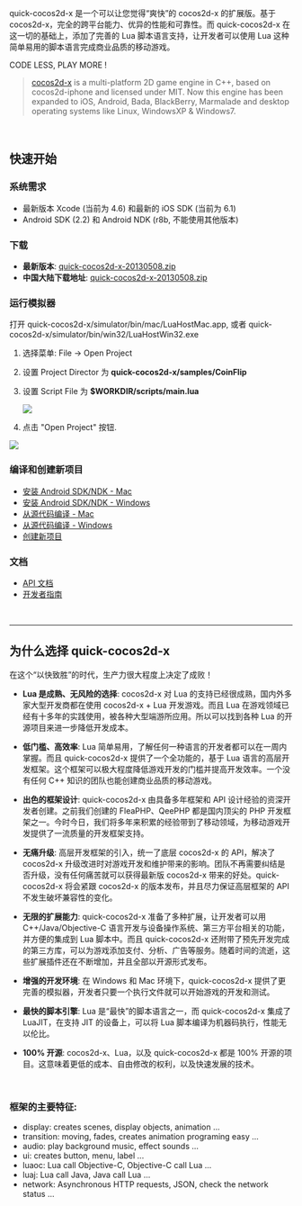 
quick-cocos2d-x 是一个可以让您觉得“爽快”的 cocos2d-x 的扩展版。基于 cocos2d-x，完全的跨平台能力、优异的性能和可靠性。而 quick-cocos2d-x 在这一切的基础上，添加了完善的 Lua 脚本语言支持，让开发者可以使用 Lua 这种简单易用的脚本语言完成商业品质的移动游戏。

CODE LESS, PLAY MORE !

> [cocos2d-x](http://www.cocos2d-x.org) is a multi-platform 2D game engine in C++, based on cocos2d-iphone and licensed under MIT. Now this engine has been expanded to iOS, Android, Bada, BlackBerry, Marmalade and desktop operating systems like Linux, WindowsXP & Windows7.

<br />

## 快速开始

### 系统需求

-   最新版本 Xcode (当前为 4.6) 和最新的 iOS SDK (当前为 6.1)
-   Android SDK (2.2) 和 Android NDK (r8b, 不能使用其他版本)

### 下载

-   **最新版本**: [quick-cocos2d-x-20130508.zip](http://quick-x.com/downloads/quick-cocos2d-x-20130508.zip)
-   **中国大陆下载地址**: [quick-cocos2d-x-20130508.zip](http://17wanapp.cn/quickx/quick-cocos2d-x-20130508.zip)


### 运行模拟器

打开 quick-cocos2d-x/simulator/bin/mac/LuaHostMac.app, 或者 quick-cocos2d-x/simulator/bin/win32/LuaHostWin32.exe

1.  选择菜单: File -> Open Project
2.  设置 Project Director 为 **quick-cocos2d-x/samples/CoinFlip**
3.  设置 Script File 为 **$WORKDIR/scripts/main.lua**

    ![](https://raw.github.com/dualface/quick-cocos2d-x/master/doc/img/RUN_SIMULATOR_WINDOWS_01.png)

4.  点击 "Open Project" 按钮.

![](https://raw.github.com/dualface/quick-cocos2d-x/master/doc/img/RUN_SIMULATOR_WINDOWS_02.png)


### 编译和创建新项目

-   [安装 Android SDK/NDK - Mac](https://github.com/dualface/quick-cocos2d-x/blob/master/doc/INSTALL_ANDROID_SDK_MAC.md)
-   [安装 Android SDK/NDK - Windows](https://github.com/dualface/quick-cocos2d-x/blob/master/doc/INSTALL_ANDROID_SDK_WINDOWS.md)
-   [从源代码编译 - Mac](https://github.com/dualface/quick-cocos2d-x/blob/master/doc/BUILD_FROM_SOURCE_MAC.md)
-   [从源代码编译 - Windows](https://github.com/dualface/quick-cocos2d-x/blob/master/doc/BUILD_FROM_SOURCE_WINDOWS.md)
-   [创建新项目](https://github.com/dualface/quick-cocos2d-x/blob/master/doc/CREATE_NEW_PROJECT.md)


### 文档

-   [API 文档](http://quick-x.com/docs/api/)
-   [开发者指南](http://quick-x.com/docs/manual/)

<br />

----

## 为什么选择 quick-cocos2d-x

在这个“以快致胜”的时代，生产力很大程度上决定了成败！

-   **Lua 是成熟、无风险的选择**: cocos2d-x 对 Lua 的支持已经很成熟，国内外多家大型开发商都在使用 cocos2d-x + Lua 开发游戏。而且 Lua 在游戏领域已经有十多年的实践使用，被各种大型端游所应用。所以可以找到各种 Lua 的开源项目来进一步降低开发成本。

-   **低门槛、高效率**: Lua 简单易用，了解任何一种语言的开发者都可以在一周内掌握。而且 quick-cocos2d-x 提供了一个全功能的，基于 Lua 语言的高层开发框架。这个框架可以极大程度降低游戏开发的门槛并提高开发效率。一个没有任何 C++ 知识的团队也能创建商业品质的移动游戏。

-   **出色的框架设计**: quick-cocos2d-x 由具备多年框架和 API 设计经验的资深开发者创建。之前我们创建的 FleaPHP、QeePHP 都是国内顶尖的 PHP 开发框架之一。今时今日，我们将多年来积累的经验带到了移动领域，为移动游戏开发提供了一流质量的开发框架支持。

-   **无痛升级**: 高层开发框架的引入，统一了底层 cocos2d-x 的 API，解决了 cocos2d-x 升级改进时对游戏开发和维护带来的影响。团队不再需要纠结是否升级，没有任何痛苦就可以获得最新版 cocos2d-x 带来的好处。quick-cocos2d-x 将会紧跟 cocos2d-x 的版本发布，并且尽力保证高层框架的 API 不发生破坏兼容性的变化。

-   **无限的扩展能力**: quick-cocos2d-x 准备了多种扩展，让开发者可以用 C++/Java/Objective-C 语言开发与设备操作系统、第三方平台相关的功能，并方便的集成到 Lua 脚本中。而且 quick-cocos2d-x 还附带了预先开发完成的第三方库，可以为游戏添加支付、分析、广告等服务。随着时间的流逝，这些扩展插件还在不断增加，并且全部以开源形式发布。

-   **增强的开发环境**: 在 Windows 和 Mac 环境下，quick-cocos2d-x 提供了更完善的模拟器，开发者只要一个执行文件就可以开始游戏的开发和测试。

-   **最快的脚本引擎**: Lua 是“最快”的脚本语言之一，而 quick-cocos2d-x 集成了 LuaJIT，在支持 JIT 的设备上，可以将 Lua 脚本编译为机器码执行，性能无以伦比。

-   **100% 开源**: cocos2d-x、Lua，以及 quick-cocos2d-x 都是 100% 开源的项目。这意味着更低的成本、自由修改的权利，以及快速发展的技术。

<br />

### 框架的主要特征:

-   display: creates scenes, display objects, animation ...
-   transition: moving, fades, creates animation programing easy ...
-   audio: play background music, effect sounds ...
-   ui: creates button, menu, label ...
-   luaoc: Lua call Objective-C, Objective-C call Lua ...
-   luaj: Lua call Java, Java call Lua ...
-   network: Asynchronous HTTP requests, JSON, check the network status ...

